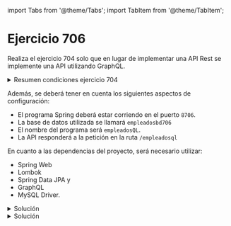 import Tabs from '@theme/Tabs';
import TabItem from '@theme/TabItem';

# Ejercicio 706

Realiza el ejercicio 704 solo que en lugar de implementar una API Rest se implemente una API utilizando GraphQL.

<details>
<summary>Resumen condiciones ejercicio 704</summary>


1. Implementar la siguiente base de datos MySQL:
   
![alt text](image.png)

La implementación de las tablas se realizará utilizando Java y JPA.

La relación de las tablase será:

    * 1 a varios ya que un empleado pertenece a un departamento y a un departamento pueden pertenecer varios empleados.
    * 1 a 1 ya que un empleado puede ser jefe de un departamento y un departamento tiene 1 jefe.
  
También se deberán tener en cuenta los siguientes aspectos a la hora de crear los campos y las entidades:

* Entidad Depto:
```sql	
numdep decimal(2,0) primary key, 
nomdep varchar(14) default NULL, 
localidad varchar(13) default NULL,
codjefe decimal(4,0) default NULL
```

* Entidad Emp
```sql
numemp decimal(4,0) primary key, 
nomemp varchar(10), 
puesto varchar(10), 
feccont date, 
sal decimal(7,2), 
comision decimal(7,2), 
numdep decimal(2,0) foreign key
```

2. Cargar los siguientes datos en la base de datos, se habilitará una URL para que el usuario los pueda cargar.
```sql
INSERT INTO depto VALUES (1,'CONTABILIDAD','SANTIAGO',7782); 
INSERT INTO depto VALUES (2,'ADMINISTRACION','VIGO',7369); 
INSERT INTO depto VALUES (3,'VENTAS','PONTEVEDRA',7499); 
INSERT INTO depto VALUES (4,'OPERACIONES','VILAGARCIA',7934); 


INSERT INTO emp VALUES (7369,'SMITH','CONTABLE', '1980-12-17' ,800.00, NULL, 2); 
INSERT INTO emp VALUES (7499,'ALLEN','COMERCIAL','1981-02-20' ,1600.00,300.00, 3); 
INSERT INTO emp VALUES (7521,'WARD','COMERCIAL', '1981-02-22' ,1250.00,500.00, 3); 
INSERT INTO emp VALUES (7566,'JONES','MANAGER',  '1981-04-02' ,2975.00,NULL, 2); 
INSERT INTO emp VALUES (7654,'MARTIN','COMERCIAL', '1981-09-28' ,1250.00,1400.00,3); 
INSERT INTO emp VALUES (7698,'BLAKE','MANAGER',  '1981-05-01' ,2850.00,NULL, 3); 
INSERT INTO emp VALUES (7782,'CLARK','MANAGER',  '1981-06-09' ,2450.00,NULL, 1); 
INSERT INTO emp VALUES (7788,'SCOTT','ANALISTA', '1982-12-09' ,3000.00,NULL, 2); 
INSERT INTO emp VALUES (7839,'KING','PRESIDENTE',  '1981-11-17' ,5000.00,NULL, 1); 
INSERT INTO emp VALUES (7844,'TURNER','COMERCIAL', '1981-09-08' ,1500.00,0.00, 3); 
INSERT INTO emp VALUES (7876,'ADAMS','CONTABLE',  '1983-01-12' ,1100.00,NULL, 2); 
INSERT INTO emp VALUES (7900,'JAMES','CONTABLE',  '1981-12-03' ,950.00, NULL, 3); 
INSERT INTO emp VALUES (7902,'FORD','ANALISTA',  '1981-12-03' ,3000.00,NULL, 2); 
INSERT INTO emp VALUES (7934,'MILLER','CONTABLE', '1982-01-23' ,1300.00,NULL, 1); 
```

3. Implementa los repositorios que extiendan de ``JpaRepository``

4. Crea el servicio y el controlador que permitan implementar una API Rest para realizar los siguientes apartados:
    * Cargar los datos anteriores
    * Realizar un CRUD básico para cada una de las tablas teniendo en cuenta el tipo de petición HTTP más adecuada.
    * Añadir empleado a un departamento.
    * Modificar el jefe de un departamento
    * Realizar las siguientes consultas:
      * **Consulta 1**: Obtén los nombres de los departamentos que no sean de ``VENTAS`` ni de ``ADMINISTRACION``, ordenados por localidad.
        ```sql
        select nomdep from depto where nomdep not in ('Ventas','administracion') order by localidad;
        ```
      * **Consulta 2**: Halla los datos de los empleados para los que o bien su nombre comienza por una cierta letra y su salario sea mayor a cierta cantidad, o bien, reciban comisión y trabajan e cierto departamento.
        ```sql
        select* from emp where (nomemp like 'A%' and sal>1000) or (comision is not null and numdep=3);
        ```
      * **Consulta 3**: Halla el nombre y la fecha de ingreso de los empleados que no son de un cierto puesto.
        ```sql
        select nomemp,puesto,feccont from emp where puesto!='COMERCIAL';
        ```
      * **Consulta 4**: Nombre de los empleados que tienen comisión
        ```sql
        select count(numemp) from emp where comision is not null;
        ```
      * **Consulta 5**: Halla los datos de los empleados cuyo salario es mayor que el de otro compañero, ordenando por el propio salario.
        ```sql
        select * from emp where sal>(select sal from emp where numemp=7934) order by sal;
        ```


</details>

Además, se deberá tener en cuenta los siguientes aspectos de configuración:

* El programa Spring deberá estar corriendo en el puerto ``8706``.
* La base de datos utilizada se llamará ``empleadosbd706``
* El nombre del programa será ``empleadosQL``.
* La API responderá a la petición en la ruta ``/empleadosql``
  
En cuanto a las dependencias del proyecto, será necesario utilizar:

* Spring Web
* Lombok
* Spring Data JPA y
* GraphQL
* MySQL Driver.

<details>
<summary>Solución</summary>

<Tabs>
<TabItem value="Entidades">
<Tabs>
<TabItem value="Consulta2DTO">
```java
package com.example1.entities;

import lombok.AllArgsConstructor;
import lombok.Data;
import lombok.NoArgsConstructor;

@Data
@AllArgsConstructor
@NoArgsConstructor
public class Consulta2DTO {
    private String letra;
    private double salario;
    private Long idDepartamento;
}

```
</TabItem>  
<TabItem value="Consulta3DTO">
```java
package com.example1.entities;

import lombok.AllArgsConstructor;
import lombok.Data;
import lombok.NoArgsConstructor;

import java.sql.Date;
import java.time.LocalDate;

@Data
@NoArgsConstructor
@AllArgsConstructor
public class Consulta3DTO {
    private String nombre;
    private LocalDate fecha;

    public Consulta3DTO(Emp emp){
        this.nombre = emp.getNomemp();
        this.fecha = emp.getFeccont();
    }
}

```
</TabItem>  
<TabItem value="DeptoDTO">
```java
package com.example1.entities;

import lombok.*;

@Getter
@Setter
public class DeptoDTO {
    private Long numdep;
    private String nomdep;
    private String localidad;
    private Long idJefe;

    public  DeptoDTO(Depto depto){
        this.numdep = depto.getNumdep();
        this.nomdep = depto.getNomdep();
        this.localidad = depto.getLocalidad();
        this.idJefe = depto.getJefe().getNumemp();
    }
}

```
</TabItem>  
<TabItem value="EmpDTO">
```java
package com.example1.entities;

import jakarta.persistence.*;
import lombok.*;

import java.math.BigDecimal;
import java.time.LocalDate;

@Getter
@Setter
public class EmpDTO {
    private Long numemp;
    private String nomemp;
    private String puesto;
    private LocalDate feccont;
    private BigDecimal sal;
    private BigDecimal comision;
    private Long iddepto;

    public EmpDTO (Emp emp){
        this.numemp = emp.getNumemp();
        this.nomemp = emp.getNomemp();
        this.puesto = emp.getPuesto();
        this.feccont = emp.getFeccont();
        this.sal = emp.getSal();
        this.comision = emp.getComision();
        this.iddepto = emp.getDepto().getNumdep();
    }
}

```
</TabItem>  
<TabItem value="Depto">
```java
package com.example1.entities;

import jakarta.persistence.*;
import lombok.*;

import java.util.ArrayList;
import java.util.List;

@Data
@RequiredArgsConstructor
@NoArgsConstructor
@Entity
@Table(name = "depto")
@EqualsAndHashCode(exclude = {"empleados", "jefe"})
public class Depto {

    @Id
    @GeneratedValue(strategy = GenerationType.IDENTITY)
    @Column(name = "numdep")
    private Long numdep;

    @NonNull
    @Column(name = "nomdep", length = 14)
    private String nomdep;

    @NonNull
    @Column(name = "localidad", length = 13)
    private String localidad;

    @OneToMany(mappedBy = "depto")
    @ToString.Exclude
    private List<Emp> empleados = new ArrayList<>();

    @OneToOne
    @JoinColumn(name = "codjefe")
    @ToString.Exclude
    private Emp jefe;

    public void anhadirEmpleado(Emp emp){
        this.empleados.add(emp);
        emp.setDepto(this);
    }

    public void addEmpleado(Emp emp) {
        this.empleados.add(emp);
    }

    public void anhadirJefe(Emp emp){
        this.jefe = emp;
        emp.setDeptoJefe(this);
    }
}

```
</TabItem>  
<TabItem value="Emp">
```java
package com.example1.entities;

import jakarta.persistence.*;
import lombok.*;

import java.math.BigDecimal;
import java.time.LocalDate;

@Data
@NoArgsConstructor
@RequiredArgsConstructor
@Entity
@Table(name = "emp")
@EqualsAndHashCode(exclude = {"depto", "deptoJefe"})
public class Emp {

    @Id
    @GeneratedValue(strategy = GenerationType.AUTO)
    @Column(name = "numep")
    private Long numemp;

    @NonNull
    @Column(length = 10)
    private String nomemp;

    @NonNull
    @Column(length = 10, nullable = false)
    private String puesto;

    @NonNull
    @Column(columnDefinition = "DATE")
    private LocalDate feccont;

    @NonNull
    @Column(name = "sal", precision = 7, scale = 2)
    private BigDecimal sal;

    @Column(name = "comision", precision = 7, scale = 2)
    private BigDecimal comision;

    @ManyToOne
    @JoinColumn(name = "numdep")
    @ToString.Exclude
    private Depto depto;

    @OneToOne(mappedBy = "jefe")
    @ToString.Exclude
    private Depto deptoJefe;

    public Emp(String nomemp, String puesto, LocalDate feccont, BigDecimal sal, BigDecimal comision) {
        this.nomemp = nomemp;
        this.puesto = puesto;
        this.feccont = feccont;
        this.sal = sal;
        this.comision = comision;
    }


    public void anhadirDepto(Depto depto){
        this.depto = depto;
        depto.addEmpleado(this);
    }

    public void anhadirJefe(Depto depto){
        this.deptoJefe = depto;
        depto.setJefe(this);
    }

}

```
</TabItem>  
</Tabs>
</TabItem>
<TabItem value="Repositorios">
<Tabs>
<TabItem value="DeptoRepository">
```java
package com.example1.repositories;

import com.example1.entities.Depto;
import org.springframework.data.jpa.repository.JpaRepository;
import org.springframework.data.jpa.repository.Query;
import org.springframework.data.repository.query.Param;
import org.springframework.stereotype.Repository;

import java.util.List;

@Repository
public interface DeptoRespository extends JpaRepository<Depto, Long> {

    @Query("select d from Depto d where d.nomdep not in (:nom1, :nom2)")
    List<Depto> findByNomdepIsNotAndNomdepIsNot(@Param("nom1") String nom1, @Param("nom2")  String nom2);
}

```
</TabItem>
<TabItem value="EmpRepository">
```java
package com.example1.repositories;

import com.example1.entities.Consulta2DTO;
import com.example1.entities.Consulta3DTO;
import com.example1.entities.Emp;
import org.springframework.data.jpa.repository.JpaRepository;
import org.springframework.data.jpa.repository.Query;
import org.springframework.data.repository.query.Param;
import org.springframework.stereotype.Repository;

import java.math.BigDecimal;
import java.util.List;

@Repository
public interface EmpRepository extends JpaRepository<Emp, Long> {
    @Query("select e from Emp e where (e.nomemp like :letra and e.sal > :salario) or (e.comision != null and e.deptoJefe.numdep = :idDep)")
    List<Emp> nombreEmpleadoLetraSalariooComicionDepartamento(@Param("letra") String letra,
                                                                 @Param("salario") double salario,
                                                                 @Param("idDep") Long idDep);

    @Query("select e from Emp e where e.puesto != :puesto")
    List<Emp> nombreyFechaEmpleadosNoPuesto(@Param("puesto") String puesto);

    List<Emp> findByComisionIsNotNull();

    @Query("select e from Emp e where e.sal > (select e1.sal from Emp e1 where e1.numemp=:id) order by sal")
    List<Emp> empleadosSalarioMayorASalariodeOtroCompanhero(@Param("id") Long id);
}

```
</TabItem>
</Tabs>
</TabItem>
<TabItem value="Servicios">
<Tabs>
<TabItem value="DeptoService">
```java
package com.example1.service;

import com.example1.entities.Depto;
import com.example1.entities.Emp;
import com.example1.repositories.DeptoRespository;
import com.example1.repositories.EmpRepository;
import lombok.RequiredArgsConstructor;
import org.springframework.stereotype.Service;

import java.util.List;

@Service
@RequiredArgsConstructor
public class DeptoService {

    private final DeptoRespository deptoRespository;

    public void guardar(Depto depto) {
        deptoRespository.save(depto);
    }

    public Depto addNewDepto(Depto depto){
        return deptoRespository.save(depto);
    }

    public Depto remove(Long id){
        Depto depto = deptoRespository.findById(id).orElse(null);
        deptoRespository.deleteById(id);
        return depto;
    }

    public Depto update(Depto depto){
        return deptoRespository.save(depto);
    }

    public List<Depto> findAll(){
        return deptoRespository.findAll();
    }

    public Depto findById(Long id) {
        return deptoRespository.findById(id).orElse(null);
    }

    public List<Depto> findByNomdepIsNotAndNomdepIsNot(String nomDep1, String nomDep2) {
        return deptoRespository.findByNomdepIsNotAndNomdepIsNot(nomDep1, nomDep2);
    }
}

```
</TabItem>
<TabItem value="EmpService">
```java
package com.example1.service;

import com.example1.entities.Consulta2DTO;
import com.example1.entities.Consulta3DTO;
import com.example1.entities.Depto;
import com.example1.entities.Emp;
import com.example1.repositories.DeptoRespository;
import com.example1.repositories.EmpRepository;
import lombok.RequiredArgsConstructor;
import org.springframework.stereotype.Service;

import java.util.List;
import java.util.Optional;
import java.util.stream.Collectors;

@Service
@RequiredArgsConstructor
public class EmpService {

    private final EmpRepository empRespository;

    public void guardar(Emp emp) {
        empRespository.save(emp);
    }

    public Emp addNewDepto(Emp emp){
        return empRespository.save(emp);
    }

    public Emp remove(Long id){
        Emp emp = empRespository.findById(id).orElse(null);
        empRespository.deleteById(id);
        return emp;
    }

    public Emp update(Emp emp){
        return empRespository.save(emp);
    }

    public List<Emp> findAll(){
        return empRespository.findAll();
    }

    public Emp findById(Long id) {
        return empRespository.findById(id).orElse(null);
    }

    public List<String> nombreEmpleadoLetraSalariooComicionDepartamento(Consulta2DTO datos) {
        return empRespository.nombreEmpleadoLetraSalariooComicionDepartamento(datos.getLetra() + "%",
                datos.getSalario(),
                datos.getIdDepartamento()).stream().map(Emp::getNomemp).collect(Collectors.toList());
    }

    public List<Emp> nombreyFechaEmpleadosNoPuesto(String puesto) {
        return empRespository.nombreyFechaEmpleadosNoPuesto(puesto);
    }

    public List<String> findByCominionNotNull() {
        return empRespository.findByComisionIsNotNull().stream().map(Emp::getNomemp).collect(Collectors.toList());
    }

    public List<Emp> empleadosSalarioMayorASalariodeOtroCompanhero(Long id) {
        return empRespository.empleadosSalarioMayorASalariodeOtroCompanhero(id);
    }
}

```
</TabItem>
</Tabs>
</TabItem>
<TabItem value="Ficheros generales">
<Tabs>
<TabItem value="AppController">
```java
package com.example1;

import com.example1.entities.*;
import com.example1.service.DeptoService;
import com.example1.service.EmpService;
import org.springframework.beans.factory.annotation.Autowired;
import org.springframework.data.jpa.repository.Query;
import org.springframework.graphql.data.method.annotation.Argument;
import org.springframework.graphql.data.method.annotation.MutationMapping;
import org.springframework.graphql.data.method.annotation.QueryMapping;
import org.springframework.stereotype.Controller;

import java.math.BigDecimal;
import java.time.LocalDate;
import java.util.ArrayList;
import java.util.List;
import java.util.stream.Collectors;

@Controller
public class AppController {

    @Autowired
    private DeptoService deptoService;
    @Autowired
    private EmpService empService;

    // Consultas
    @QueryMapping
    public List<DeptoDTO> consulta1(@Argument String nomDep1, @Argument String nomDep2){
        return deptoService.findByNomdepIsNotAndNomdepIsNot(nomDep1, nomDep2)
                .stream()
                .map(DeptoDTO::new)
                .collect(Collectors.toList());
    }

    @QueryMapping
    public List<String> consulta2(@Argument Consulta2DTO datos){
        return empService.nombreEmpleadoLetraSalariooComicionDepartamento(datos);
    }

    @QueryMapping
    public List<Consulta3DTO> consulta3(@Argument String puesto){
        return empService.nombreyFechaEmpleadosNoPuesto(puesto).stream().map(Consulta3DTO::new).collect(Collectors.toList());
    }

    @QueryMapping
    public List<String> consulta4(){
        return empService.findByCominionNotNull();
    }

    @QueryMapping
    public List<EmpDTO> consulta5(@Argument Long id){
        List<EmpDTO> listaEmpDto = empService.empleadosSalarioMayorASalariodeOtroCompanhero(id).stream()
                .map(EmpDTO::new).collect(Collectors.toList());
        return listaEmpDto;
    }

    @MutationMapping
    public DeptoDTO asignarDepartamento(@Argument Long idDept, @Argument Long idEmp ){
        Depto depto = deptoService.findById(idDept);
        Emp emp = empService.findById(idEmp);
        depto.anhadirEmpleado(emp);
        deptoService.guardar(depto);
        return new DeptoDTO(depto);
    }

    @MutationMapping
    public DeptoDTO modificarJefe(@Argument Long idDept, @Argument Long idEmp ){
        Depto depto = deptoService.findById(idDept);
        Emp emp = empService.findById(idEmp);
        depto.anhadirJefe(emp);
        deptoService.guardar(depto);
        return new DeptoDTO(depto);
    }

    // Funciones del Departamento

    @QueryMapping
    public List<Depto> obtenerDepartamentos() {
        return deptoService.findAll();
    }

    @QueryMapping
    public Depto obtenerDepartamentoPorId(@Argument Long id) {
        Depto departamento = deptoService.findById(id);
        return departamento;
    }

    @MutationMapping
    public String crearDepartamento(@Argument Depto departamento) {
        deptoService.guardar(departamento);
        return "Departamento guardado correctamente";
    }

    @MutationMapping
    public Depto modificarDepartamento(@Argument Long id, @Argument Depto departamentoActualizado) {
        Depto departamento = deptoService.findById(id);
        if (departamento != null) {
            departamentoActualizado.setNumdep(id);
            deptoService.guardar(departamento);
            return departamento;
        } else {
            return null;
        }
    }


    // Funciones del Empleado
    @QueryMapping
    public List<Emp> obtenerEmpleados() {
        return empService.findAll();
    }

    @QueryMapping
    public Emp obtenerEmpleadoPorId(@Argument Long id) {
        Emp empleado = empService.findById(id);
        return empleado;
    }

    @MutationMapping
    public String crearEmpleado(@Argument Emp empleado) {
        empService.guardar(empleado);
        return "Empleado guardado correctamente";
    }

    @MutationMapping
    public Emp modificarEmpleado(@Argument Long id, @Argument Emp empleadoActualizado) {
        Emp empleado = empService.findById(id);
        if (empleado != null) {
            empleadoActualizado.setNumemp(id);
            empService.guardar(empleadoActualizado);
            return empleadoActualizado;
        } else {
            return null;
        }
    }

    @MutationMapping
    public String cargarDatos(){
        ArrayList<Depto> listaDeptos = new ArrayList<>();
        ArrayList<Emp> listaEmp = new ArrayList<>();

        listaEmp.add(new Emp("SMITH", "CONTABLE", LocalDate.of(1980, 12, 17), new BigDecimal(800)));
        listaEmp.add(new Emp("ALLEN", "COMERCIAL", LocalDate.of(1981, 2, 20), new BigDecimal(1600), new BigDecimal(300)));
        listaEmp.add(new Emp("WARD", "COMERCIAL", LocalDate.of(1981, 2, 22), new BigDecimal(1250), new BigDecimal(500)));
        listaEmp.add(new Emp("JONES", "MANAGER", LocalDate.of(1981, 4, 2), new BigDecimal(2975)));
        listaEmp.add(new Emp("MARTIN", "COMERCIAL", LocalDate.of(1981, 9, 28), new BigDecimal(1250), new BigDecimal(1400)));
        listaEmp.add(new Emp("BLAKE", "MANAGER", LocalDate.of(1981, 5, 1), new BigDecimal(2850)));
        listaEmp.add(new Emp("CLARK", "MANAGER", LocalDate.of(1981, 6, 9), new BigDecimal(2450)));
        listaEmp.add(new Emp("SCOTT", "ANALISTA", LocalDate.of(1982, 12, 9), new BigDecimal(3000)));
        listaEmp.add(new Emp("KING", "PRESIDENTE", LocalDate.of(1981, 11, 17), new BigDecimal(5000)));
        listaEmp.add(new Emp("TURNER", "COMERCIAL", LocalDate.of(1981, 9, 8), new BigDecimal(1500), new BigDecimal(0)));
        listaEmp.add(new Emp("ADAMS", "CONTABLE", LocalDate.of(1983, 1, 12), new BigDecimal(1100)));
        listaEmp.add(new Emp("JAMES", "CONTABLE", LocalDate.of(1981, 12, 3), new BigDecimal(950)));
        listaEmp.add(new Emp("FORD", "ANALISTA", LocalDate.of(1981, 12, 3), new BigDecimal(3000)));
        listaEmp.add(new Emp("MILLER", "CONTABLE", LocalDate.of(1982, 1, 23), new BigDecimal(1300)));

        for (Emp emp: listaEmp)
            empService.guardar(emp);

        listaDeptos.add(new Depto("CONTABILIDAD", "SANTIAGO"));
        listaDeptos.add(new Depto("ADMINISTRACION", "VIGO"));
        listaDeptos.add(new Depto("VENTAS", "PONTEVEDRA"));
        listaDeptos.add(new Depto("OPERACIONES", "VILAGARCIA"));

        listaDeptos.get(0).anhadirJefe(listaEmp.get(6));
        deptoService.guardar(listaDeptos.get(0));
        listaDeptos.get(1).anhadirJefe(listaEmp.get(0));
        deptoService.guardar(listaDeptos.get(1));
        listaDeptos.get(2).anhadirJefe(listaEmp.get(1));
        deptoService.guardar(listaDeptos.get(2));
        listaDeptos.get(3).anhadirJefe(listaEmp.get(13));
        deptoService.guardar(listaDeptos.get(3));

        listaDeptos.get(0).anhadirEmpleado(listaEmp.get(6));
        listaDeptos.get(0).anhadirEmpleado(listaEmp.get(8));
        listaDeptos.get(0).anhadirEmpleado(listaEmp.get(13));

        listaDeptos.get(1).anhadirEmpleado(listaEmp.get(1));
        listaDeptos.get(1).anhadirEmpleado(listaEmp.get(3));
        listaDeptos.get(1).anhadirEmpleado(listaEmp.get(7));
        listaDeptos.get(1).anhadirEmpleado(listaEmp.get(10));
        listaDeptos.get(1).anhadirEmpleado(listaEmp.get(12));

        listaDeptos.get(2).anhadirEmpleado(listaEmp.get(1));
        listaDeptos.get(2).anhadirEmpleado(listaEmp.get(2));
        listaDeptos.get(2).anhadirEmpleado(listaEmp.get(4));
        listaDeptos.get(2).anhadirEmpleado(listaEmp.get(5));
        listaDeptos.get(2).anhadirEmpleado(listaEmp.get(9));
        listaDeptos.get(2).anhadirEmpleado(listaEmp.get(11));

        for (Depto depto : listaDeptos)
            deptoService.guardar(depto);

        return "Datos cargados correctamente";
    }

}

```
</TabItem>
<TabItem value="Application.java">
```java
package com.example1;

import org.springframework.boot.SpringApplication;
import org.springframework.boot.autoconfigure.SpringBootApplication;

@SpringBootApplication
public class Application {

	public static void main(String[] args) {
		SpringApplication.run(Application.class, args);
	}


}
```
</TabItem>
<TabItem value="application.properties">
```properties
spring.datasource.url=jdbc:mysql://localhost:3306/empleadosbd706?createDatabaseIfNotExist=true
spring.datasource.username=root
spring.datasource.password=abc123.
spring.jpa.database-platform=org.hibernate.dialect.MySQL8Dialect
spring.jpa.hibernate.ddl-auto=update
server.port=8706
spring.application.name=empleadosQL
spring.graphql.graphiql.enabled=true
```
</TabItem>
<TabItem value="schema.graphqls">
```graphql
type Mutation{
    cargarDatos : String
    asignarDepartamento (idDept : Float, idEmp : Float): DeptoDTO
    modificarJefe (idDept : Float, idEmp : Float): DeptoDTO

    crearDepartamento(departamento : DeptoInput): String
    modificarDepartamento(id : Float, departamentoActualizado : DeptoInput) : Depto
    crearEmpleado(empleado : EmpInput) : String
    modificarEmpleado(id : Float, empleadoActualizado : EmpInput) : Emp
}

type Query{
    consulta1(nomDep1 : String, nomDep2 : String) : [DeptoDTO]
    consulta2(datos: Consulta2DTO) : [String]
    consulta3(puesto : String) : [Consulta3DTO]
    consulta4 : [String]
    consulta5(id : Float) : [EmpDTO]

    obtenerDepartamentos : [Depto]
    obtenerDepartamentoPorId(id : Float) : Depto
    obtenerEmpleados : [Emp]
    obtenerEmpleadoPorId(id : Float) : Emp
}

type DeptoDTO{
    numdep : Float,
    nomdep : String,
    localidad: String,
    idJefe : Float
}

input Consulta2DTO{
    letra : String,
    salario: Float,
    idDepartamento : Float
}

type Consulta3DTO{
    nombre : String,
    fecha : String
}

type Depto{
    numdep : Float,
    nomdep : String,
    localidad : String
}

input DeptoInput{
    numdep : Float,
    nomdep : String,
    localidad : String
}

type Emp{
    numemp : Float,
    nomemp : String,
    puesto : String,
    feccont : String,
    sal : Float,
    comision : Float,
    depto : Depto,
    deptoJefe : Depto
}

input EmpInput{
    numemp : Float,
    nomemp : String,
    puesto : String,
    feccont : String,
    sal : Float,
    comision : Float
}

type EmpDTO{
    numemp : Float,
    nomemp : String,
    puesto : String,
    feccont : String,
    sal : Float,
    comision : Float,
    iddepto : Float,
}
```
</TabItem>

</Tabs>
</TabItem>
<TabItem value="Consultas">
<Tabs>
<TabItem value="Consulta1">
Obtén los nombres de los departamentos que no sean de VENTAS ni de ADMINISTRACION, ordenados por localidad.



```graphql
query{
  findByNomdepIsNotAndNomdepIsNot(nomDep1: "Ventas",
    nomDep2 : "administracion"){
    numdep, nomdep, localidad, idJefe
  }
}
```
</TabItem>
<TabItem value="Consulta2">
Halla los datos de los empleados para los que o bien su nombre comienza por una cierta letra y su salario sea mayor a cierta cantidad, o bien, reciban comisión y trabajan e cierto departamento.



```graphql
query{
  consulta2(
    datos : {
      letra: "A", 
      salario : 1000,
      idDepartamento : 1
    }
  )
}
```
</TabItem>
<TabItem value="Consulta3">
Halla el nombre y la fecha de ingreso de los empleados que no son de un cierto puesto.


```graphql
query{
  consulta3(puesto:"COMERCIAL"){
    nombre, fecha
  }
}
```
</TabItem>
<TabItem value="Consulta4">
Nombre de los empleados que tienen comisión


```graphql
query{
  consulta4
}
```
</TabItem>
<TabItem value="Consulta5">
Halla los datos de los empleados cuyo salario es mayor que el de otro compañero, ordenando por el propio salario.


```graphql
query{
  consulta5(id:2) {
    numemp
    nomemp
    puesto
    feccont
    sal
    comision
    iddepto
  }
}
```
</TabItem>
<TabItem value="Añadir empleado">
```graphql
  mutation{
    asignarDepartamento(idDept:1, idEmp:3){
      numdep, nomdep, localidad, idJefe
    }
  }
```
</TabItem>
<TabItem value="Modificar jefe">
```graphql
  mutation{
    modificarJefe(idEmp: 5, idDept: 3){
      numdep, nomdep, localidad, idJefe
    }
  }
```
</TabItem>
</Tabs>
</TabItem>
</Tabs>

</details>



<details>
<summary>Solución</summary>

<Tabs>
<TabItem value="Entidades">
<Tabs>
<TabItem value="Consulta2DTO">
```java
```
</TabItem>  
<TabItem value="Consulta3DTO">
```java
```
</TabItem>  
<TabItem value="DeptoDTO">
```java
```
</TabItem>  
<TabItem value="EmpDTO">
```java
```
</TabItem>  
<TabItem value="Depto">
```java
```
</TabItem>  
<TabItem value="Emp">
```java
```
</TabItem>  
</Tabs>
</TabItem>
<TabItem value="Repositorios">
<Tabs>
<TabItem value="DeptoRepository">
```java
```
</TabItem>
<TabItem value="EmpRepository">
```java
```
</TabItem>
</Tabs>
</TabItem>
<TabItem value="Servicios">
<Tabs>
<TabItem value="DeptoService">
```java
```
</TabItem>
<TabItem value="EmpService">
```java
```
</TabItem>
</Tabs>
</TabItem>
<TabItem value="Ficheros generales">
<Tabs>
<TabItem value="AppController">
```java
```
</TabItem>
<TabItem value="Application.java">
```java
```
</TabItem>
<TabItem value="application.properties">
```properties
```
</TabItem>
<TabItem value="schema.graphqls">
```java
```
</TabItem>

</Tabs>
</TabItem>
<TabItem value="Consultas">
<Tabs>
<TabItem value="Consulta1">
```java
```
</TabItem>
<TabItem value="Consulta2">
```java
```
</TabItem>
<TabItem value="Consulta3">
```java
```
</TabItem>
<TabItem value="Consulta4">
```java
```
</TabItem>
<TabItem value="Consulta5">
```java
```
</TabItem>
<TabItem value="Añadir empleado">
```java
```
</TabItem>
<TabItem value="Modificar jefe">
```java
```
</TabItem>
</Tabs>
</TabItem>
</Tabs>

</details>